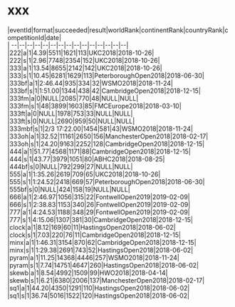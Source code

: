 # xxx


|eventId|format|succeeded|result|worldRank|continentRank|countryRank|competitionId|date|  
|	--|--|--|--|--|--|--|--|--|--|--|--|--|--|--|  
|222|a|1|4.39|5511|1621|113|UKC2018|2018-10-26|  
|222|s|1|2.96|7748|2354|152|UKC2018|2018-10-26|  
|333|a|1|13.54|8655|2142|142|UKC2018|2018-10-26|  
|333|s|1|10.45|6281|1629|113|PeterboroughOpen2018|2018-06-30|  
|333bf|a|1|2:46.44|935|334|32|WSMO2018|2018-11-24|  
|333bf|s|1|1:51.00|1344|438|42|CambridgeOpen2018|2018-12-15|  
|333fm|a|0|NULL|2085|770|48|NULL|NULL|  
|333fm|s|1|48|3899|1603|85|FMCEurope2018|2018-03-10|  
|333ft|a|0|NULL|1978|753|33|NULL|NULL|  
|333ft|s|0|NULL|2690|959|50|NULL|NULL|  
|333mbf|s|1|2/3 17:22.00|1454|581|43|WSMO2018|2018-11-24|  
|333oh|a|1|32.52|11161|2650|156|ManchesterOpen2018|2018-02-17|  
|333oh|s|1|24.20|9163|2252|128|CambridgeOpen2018|2018-12-15|  
|444|a|1|51.77|4568|1171|88|CambridgeOpen2018|2018-12-15|  
|444|s|1|43.77|3979|1051|80|ABHC2018|2018-08-25|  
|444bf|s|0|NULL|792|299|27|NULL|NULL|  
|555|a|1|1:35.26|2619|709|65|UKC2018|2018-10-26|  
|555|s|1|1:24.52|2418|669|57|PeterboroughOpen2018|2018-06-30|  
|555bf|s|0|NULL|424|158|19|NULL|NULL|  
|666|a|1|2:46.97|1056|315|22|FontwellOpen2019|2019-02-09|  
|666|s|1|2:38.83|1153|340|26|FontwellOpen2019|2019-02-09|  
|777|a|1|4:24.53|1188|348|29|FontwellOpen2019|2019-02-09|  
|777|s|1|4:15.06|1307|381|30|CambridgeOpen2018|2018-12-15|  
|clock|a|1|8.12|169|60|11|HastingsOpen2018|2018-06-02|  
|clock|s|1|7.03|220|76|11|CambridgeOpen2018|2018-12-15|  
|minx|a|1|1:46.31|3154|870|62|CambridgeOpen2018|2018-12-15|  
|minx|s|1|1:29.38|2691|743|52|HastingsOpen2018|2018-06-02|  
|pyram|a|1|11.25|14368|4446|257|WSMO2018|2018-11-24|  
|pyram|s|1|7.74|14751|4647|260|HastingsOpen2018|2018-06-02|  
|skewb|a|1|8.54|4992|1509|99|HWO2018|2018-04-14|  
|skewb|s|1|6.21|6380|2006|137|ManchesterOpen2018|2018-02-17|  
|sq1|a|1|44.20|4350|1291|110|HastingsOpen2018|2018-06-02|  
|sq1|s|1|36.74|5016|1522|120|HastingsOpen2018|2018-06-02|  
